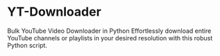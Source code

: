 # YT-Downloader
Bulk YouTube Video Downloader in Python Effortlessly download entire YouTube channels or playlists in your desired resolution with this robust Python script.
